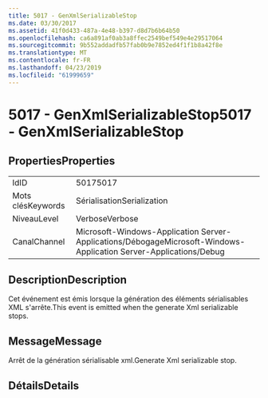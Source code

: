 ```yaml
---
title: 5017 - GenXmlSerializableStop
ms.date: 03/30/2017
ms.assetid: 41f0d433-487a-4e48-b397-d8d7b6b64b50
ms.openlocfilehash: ca6a891af0ab3a8ffec2549bef549e4e29517064
ms.sourcegitcommit: 9b552addadfb57fab0b9e7852ed4f1f1b8a42f8e
ms.translationtype: MT
ms.contentlocale: fr-FR
ms.lasthandoff: 04/23/2019
ms.locfileid: "61999659"
---
```

# <a name="5017---genxmlserializablestop"></a><span data-ttu-id="3d742-102">5017 - GenXmlSerializableStop</span><span class="sxs-lookup"><span data-stu-id="3d742-102">5017 - GenXmlSerializableStop</span></span>
## <a name="properties"></a><span data-ttu-id="3d742-103">Properties</span><span class="sxs-lookup"><span data-stu-id="3d742-103">Properties</span></span>  
  
|||  
|-|-|  
|<span data-ttu-id="3d742-104">Id</span><span class="sxs-lookup"><span data-stu-id="3d742-104">ID</span></span>|<span data-ttu-id="3d742-105">5017</span><span class="sxs-lookup"><span data-stu-id="3d742-105">5017</span></span>|  
|<span data-ttu-id="3d742-106">Mots clés</span><span class="sxs-lookup"><span data-stu-id="3d742-106">Keywords</span></span>|<span data-ttu-id="3d742-107">Sérialisation</span><span class="sxs-lookup"><span data-stu-id="3d742-107">Serialization</span></span>|  
|<span data-ttu-id="3d742-108">Niveau</span><span class="sxs-lookup"><span data-stu-id="3d742-108">Level</span></span>|<span data-ttu-id="3d742-109">Verbose</span><span class="sxs-lookup"><span data-stu-id="3d742-109">Verbose</span></span>|  
|<span data-ttu-id="3d742-110">Canal</span><span class="sxs-lookup"><span data-stu-id="3d742-110">Channel</span></span>|<span data-ttu-id="3d742-111">Microsoft-Windows-Application Server-Applications/Débogage</span><span class="sxs-lookup"><span data-stu-id="3d742-111">Microsoft-Windows-Application Server-Applications/Debug</span></span>|  
  
## <a name="description"></a><span data-ttu-id="3d742-112">Description</span><span class="sxs-lookup"><span data-stu-id="3d742-112">Description</span></span>  
 <span data-ttu-id="3d742-113">Cet événement est émis lorsque la génération des éléments sérialisables XML s'arrête.</span><span class="sxs-lookup"><span data-stu-id="3d742-113">This event is emitted when the generate Xml serializable stops.</span></span>  
  
## <a name="message"></a><span data-ttu-id="3d742-114">Message</span><span class="sxs-lookup"><span data-stu-id="3d742-114">Message</span></span>  
 <span data-ttu-id="3d742-115">Arrêt de la génération sérialisable xml.</span><span class="sxs-lookup"><span data-stu-id="3d742-115">Generate Xml serializable stop.</span></span>  
  
## <a name="details"></a><span data-ttu-id="3d742-116">Détails</span><span class="sxs-lookup"><span data-stu-id="3d742-116">Details</span></span>
